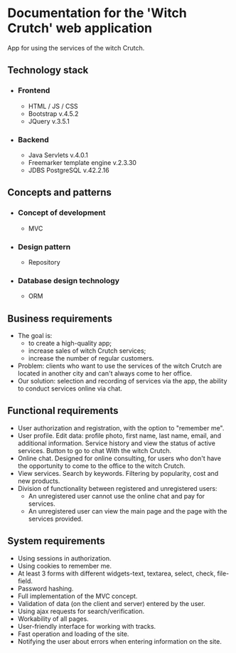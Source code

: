 # Documentation for the 'Witch Crutch' web application
App for using the services of the witch Crutch.

## Technology stack
- ### Frontend 
  - HTML / JS / CSS
  - Bootstrap v.4.5.2
  - JQuery v.3.5.1
  
- ### Backend
  - Java Servlets v.4.0.1 
  - Freemarker template engine v.2.3.30
  - JDBS PostgreSQL v.42.2.16
 
## Сoncepts and patterns
- ### Concept of development
  - MVC
- ### Design pattern
  - Repository
- ### Database design technology
  - ORM
  
## Business requirements
- The goal is: 
   - to create a high-quality app;
   - increase sales of witch Crutch services;
   - increase the number of regular customers.
- Problem: clients who want to use the services of the witch Crutch are located in another city and can't always come to her office.
- Our solution: selection and recording of services via the app, the ability to conduct services online via chat.

## Functional requirements
- User authorization and registration, with the option to "remember me".
- User profile. Edit data: profile photo, first name, last name, email, and additional information.
Service history and view the status of active services. Button to go to chat With the witch Crutch.
- Online chat. Designed for online consulting, for users who don't have the opportunity 
to come to the office to the witch Crutch.
- View services. Search by keywords. Filtering by popularity, cost and new products.
- Division of functionality between registered and unregistered users:
    - An unregistered user cannot use the online chat and pay for services.
    - An unregistered user can view the main page and the page with the services provided.
     
## System requirements
 - Using sessions in authorization.
 - Using cookies to remember me.
 - At least 3 forms with different widgets-text, textarea, select, check, file-field.
 - Password hashing.
 - Full implementation of the MVC concept.
 - Validation of data (on the client and server) entered by the user.
 - Using ajax requests for search/verification.
 - Workability of all pages.
 - User-friendly interface for working with tracks.
 - Fast operation and loading of the site.
 - Notifying the user about errors when entering information on the site.